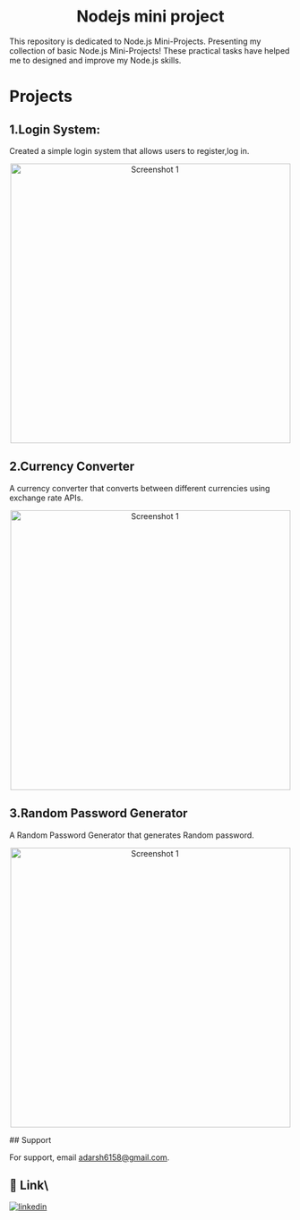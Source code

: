 <h1 align="center">Nodejs mini project</h1>


This repository is dedicated to Node.js Mini-Projects.
Presenting my collection of basic Node.js Mini-Projects! These practical tasks have helped me to  designed and improve my  Node.js skills.

# Projects

## 1.Login System:
 Created a simple login system that allows users to register,log in.
 <p align="center">
  <img src="https://github.com/Adarsh6158/Nodejs-mini-projects-/assets/119891550/e71e02e1-ced0-4eb2-b385-951f9a4764ca" alt="Screenshot 1" width="500">
  <br>
</p>


## 2.Currency Converter
A currency converter that converts between different currencies using exchange rate APIs.
<p align="center">
  <img src="https://github.com/Adarsh6158/Nodejs-mini-projects-/assets/119891550/0d42ce50-c8c7-49e2-aba9-3404c8105901" alt="Screenshot 1" width="500">
  <br>
</p>


## 3.Random Password Generator 

A Random Password Generator that generates Random password.
<p align="center">
  <img src="https://github.com/Adarsh6158/Nodejs-mini-projects-/assets/119891550/122041ea-f608-4b4f-8dd0-629b8fcc9cf7" alt="Screenshot 1" width="500">
  <br>
</p>
## Support

For support, email adarsh6158@gmail.com.

## 🔗 Link\


[![linkedin](https://img.shields.io/badge/linkedin-0A66C2?style=for-the-badge&logo=linkedin&logoColor=white)](https://www.linkedin.com/in/adarsh-35a9931ba/)
